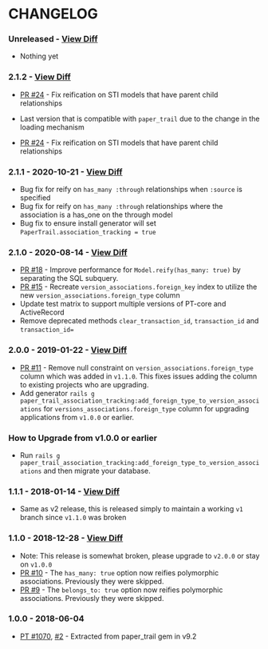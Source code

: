# CHANGELOG

### Unreleased - [View Diff](https://github.com/westonganger/paper_trail-association_tracking/compare/v2.1.2...master)
- Nothing yet

### 2.1.2 - [View Diff](https://github.com/westonganger/paper_trail-association_tracking/compare/v2.1.1...v2.1.2)

- [PR #24](https://github.com/westonganger/paper_trail-association_tracking/pull/24) - Fix reification on STI models that have parent child relationships
- Last version that is compatible with `paper_trail` due to the change in the loading mechanism

- [PR #24](https://github.com/westonganger/paper_trail-association_tracking/pull/24) - Fix reification on STI models that have parent child relationships

### 2.1.1 - 2020-10-21 - [View Diff](https://github.com/westonganger/paper_trail-association_tracking/compare/v2.1.0...v2.1.1)

- Bug fix for reify on `has_many :through` relationships when `:source` is specified
- Bug fix for reify on `has_many :through` relationships where the association is a has_one on the through model
- Bug fix to ensure install generator will set `PaperTrail.association_tracking = true`

### 2.1.0 - 2020-08-14 - [View Diff](https://github.com/westonganger/paper_trail-association_tracking/compare/v2.0.0...v2.1.0)

- [PR #18](https://github.com/westonganger/paper_trail-association_tracking/pull/18) - Improve performance for `Model.reify(has_many: true)` by separating the SQL subquery.
- [PR #15](https://github.com/westonganger/paper_trail-association_tracking/pull/15) - Recreate `version_associations.foreign_key` index to utilize the new `version_associations.foreign_type` column
- Update test matrix to support multiple versions of PT-core and ActiveRecord
- Remove deprecated methods `clear_transaction_id`, `transaction_id` and `transaction_id=`

### 2.0.0 - 2019-01-22 - [View Diff](https://github.com/westonganger/paper_trail-association_tracking/compare/v1.1.1...v2.0.0)

- [PR #11](https://github.com/westonganger/paper_trail-association_tracking/issues/11) - Remove null constraint on `version_associations.foreign_type` column which was added in `v1.1.0`. This fixes issues adding the column to existing projects who are upgrading.
- Add generator `rails g paper_trail_association_tracking:add_foreign_type_to_version_associations` for `versions_associations.foreign_type` column for upgrading applications from `v1.0.0` or earlier.

### How to Upgrade from v1.0.0 or earlier

- Run `rails g paper_trail_association_tracking:add_foreign_type_to_version_associations` and then migrate your database.

### 1.1.1 - 2018-01-14 - [View Diff](https://github.com/westonganger/paper_trail-association_tracking/compare/v1.1.0...v1.1.1)

- Same as v2 release, this is released simply to maintain a working `v1` branch since `v1.1.0` was broken

### 1.1.0 - 2018-12-28 - [View Diff](https://github.com/westonganger/paper_trail-association_tracking/compare/v1.0.0...v1.1.0)

- Note: This release is somewhat broken, please upgrade to `v2.0.0` or stay on `v1.0.0`
- [PR #10](https://github.com/westonganger/paper_trail-association_tracking/pull/10) - The `has_many: true` option now reifies polymorphic associations. Previously they were skipped.
- [PR #9](https://github.com/westonganger/paper_trail-association_tracking/pull/9) - The `belongs_to: true` option now reifies polymorphic associations. Previously they were skipped.

### 1.0.0 - 2018-06-04

- [PT #1070](https://github.com/paper-trail-gem/paper_trail/issues/1070), [#2](https://github.com/westonganger/paper_trail-association_tracking/issues/2) - Extracted from paper_trail gem in v9.2
